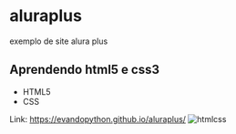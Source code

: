 # aluraplus
exemplo  de site alura plus
## Aprendendo html5 e css3

- HTML5
- CSS

Link: https://evandopython.github.io/aluraplus/
![htmlcss](https://github.com/user-attachments/assets/e2cb7789-5ad6-4c26-befb-64541d1e70a5)
